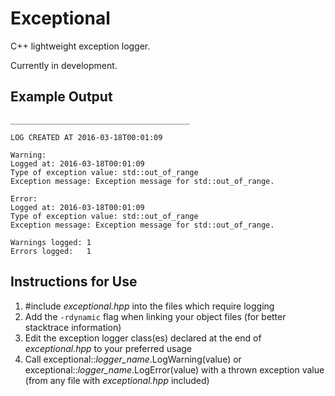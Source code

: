 # Exceptional

C++ lightweight exception logger.

Currently in development.

## Example Output

    ________________________________________

    LOG CREATED AT 2016-03-18T00:01:09

    Warning:
    Logged at: 2016-03-18T00:01:09
    Type of exception value: std::out_of_range
    Exception message: Exception message for std::out_of_range.

    Error:
    Logged at: 2016-03-18T00:01:09
    Type of exception value: std::out_of_range
    Exception message: Exception message for std::out_of_range.

    Warnings logged: 1
    Errors logged:   1

## Instructions for Use

1. #include _exceptional.hpp_ into the files which require logging
2. Add the `-rdynamic` flag when linking your object files (for better stacktrace information)
3. Edit the exception logger class(es) declared at the end of _exceptional.hpp_ to your preferred usage
4. Call exceptional::*logger\_name*.LogWarning(value) or exceptional::*logger\_name*.LogError(value) with a thrown exception value  
(from any file with _exceptional.hpp_ included)

